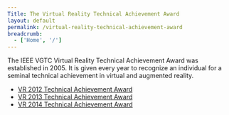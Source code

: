 ```yaml
---
Title: The Virtual Reality Technical Achievement Award
layout: default
permalink: /virtual-reality-technical-achievement-award
breadcrumb:
  - ['Home', '/']
---
```


The IEEE VGTC Virtual Reality Technical Achievement Award was
established in 2005. It is given every year to recognize an individual
for a seminal technical achievement in virtual and augmented reality.

* [VR 2012 Technical Achievement Award](/about-us/awards/technical-achievement-award/vr-2012-technical-achievement-award)
* [VR 2013 Technical Achievement Award](/about-us/awards/technical-achievement-award/vr-2013-technical-achievement-award)
* [VR 2014 Technical Achievement Award](/about-us/awards/technical-achievement-award/vr-2014-technical-achievement-award)
